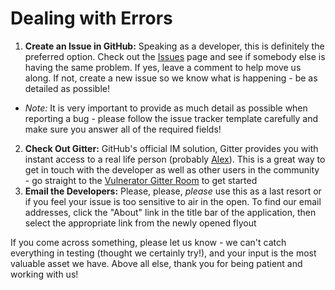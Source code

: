 # Dealing with Errors
1. **Create an Issue in GitHub:** Speaking as a developer, this is definitely the preferred option.  Check out the [Issues]() page and see if somebody else is having the same problem.  If yes, leave a comment to help move us along.  If not, create a new issue so we know what is happening - be as detailed as possible!
  * _Note:_ It is very important to provide as much detail as possible when reporting a bug - please follow the issue tracker template carefully and make sure you answer all of the required fields!
2. **Check Out Gitter:** GitHub's official IM solution, Gitter provides you with instant access to a real life person (probably [Alex](https://github.com/amkuchta)).  This is a great way to get in touch with the developer as well as other users in the community - go straight to the [Vulnerator Gitter Room](https://gitter.im/Vulnerator/Vulnerator) to get started
3. **Email the Developers:** Please, please, _please_ use this as a last resort or if you feel your issue is too sensitive to air in the open.  To find our email addresses, click the "About" link in the title bar of the application, then select the appropriate link from the newly opened flyout

If you come across something, please let us know - we can't catch everything in testing (thought we certainly try!), and your input is the most valuable asset we have.  Above all else, thank you for being patient and working with us!